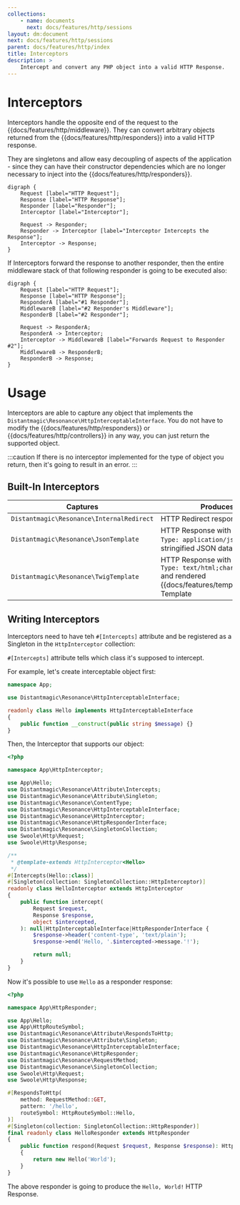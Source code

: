 ```yaml
---
collections: 
    - name: documents
      next: docs/features/http/sessions
layout: dm:document
next: docs/features/http/sessions
parent: docs/features/http/index
title: Interceptors
description: >
    Intercept and convert any PHP object into a valid HTTP Response. 
---
```


# Interceptors

Interceptors handle the opposite end of the request to the 
{{docs/features/http/middleware}}. They can convert arbitrary objects returned
from the {{docs/features/http/responders}} into a valid HTTP response.

They are singletons and allow easy decoupling of aspects of the application - 
since they can have their constructor dependencies which are no longer
necessary to inject into the {{docs/features/http/responders}}.

```graphviz render
digraph { 
    Request [label="HTTP Request"];
    Response [label="HTTP Response"];
    Responder [label="Responder"];
    Interceptor [label="Interceptor"];

    Request -> Responder;
    Responder -> Interceptor [label="Interceptor Intercepts the Response"];
    Interceptor -> Response;
}
```

If Interceptors forward the response to another responder, then the entire 
middleware stack of that following responder is going to be executed also:

```graphviz render
digraph { 
    Request [label="HTTP Request"];
    Response [label="HTTP Response"];
    ResponderA [label="#1 Responder"];
    MiddlewareB [label="#2 Responder's Middleware"];
    ResponderB [label="#2 Responder"];

    Request -> ResponderA;
    ResponderA -> Interceptor;
    Interceptor -> MiddlewareB [label="Forwards Request to Responder #2"];
    MiddlewareB -> ResponderB;
    ResponderB -> Response;
}
```

# Usage

Interceptors are able to capture any object that implements the 
`Distantmagic\Resonance\HttpInterceptableInterface`. You do not have to modify
the {{docs/features/http/responders}} or {{docs/features/http/controllers}} in
any way, you can just return the supported object. 

:::caution
If there is no interceptor implemented for the type of object you return, then
it's going to result in an error.
:::

## Built-In Interceptors

Captures | Produces
-|-
`Distantmagic\Resonance\InternalRedirect` | HTTP Redirect response
`Distantmagic\Resonance\JsonTemplate` | HTTP Response with `Content-Type: application/json` and stringified JSON data
`Distantmagic\Resonance\TwigTemplate` | HTTP Response with `Content-Type: text/html;charset=utf-8` and rendered {{docs/features/templating/twig}} Template

## Writing Interceptors

Interceptors need to have teh `#[Intercepts]` attribute and be registered
as a Singleton in the `HttpInterceptor` collection:

`#[Intercepts]` attribute tells which class it's supposed to intercept.

For example, let's create interceptable object first:

```php file:app/Hello.php
namespace App;

use Distantmagic\Resonance\HttpInterceptableInterface;

readonly class Hello implements HttpInterceptableInterface
{
    public function __construct(public string $message) {}
}
```

Then, the Interceptor that supports our object:

```php file:app/HttpInterceptor/HelloInterceptor.php
<?php

namespace App\HttpInterceptor;

use App\Hello;
use Distantmagic\Resonance\Attribute\Intercepts;
use Distantmagic\Resonance\Attribute\Singleton;
use Distantmagic\Resonance\ContentType;
use Distantmagic\Resonance\HttpInterceptableInterface;
use Distantmagic\Resonance\HttpInterceptor;
use Distantmagic\Resonance\HttpResponderInterface;
use Distantmagic\Resonance\SingletonCollection;
use Swoole\Http\Request;
use Swoole\Http\Response;

/**
 * @template-extends HttpInterceptor<Hello>
 */
#[Intercepts(Hello::class)]
#[Singleton(collection: SingletonCollection::HttpInterceptor)]
readonly class HelloInterceptor extends HttpInterceptor
{
    public function intercept(
        Request $request,
        Response $response,
        object $intercepted,
    ): null|HttpInterceptableInterface|HttpResponderInterface {
        $response->header('content-type', 'text/plain');
        $response->end('Hello, '.$intercepted->message.'!');

        return null;
    }
}
```

Now it's possible to use `Hello` as a responder response:

```php file:app/HttpResponder/HelloResponder
<?php

namespace App\HttpResponder;

use App\Hello;
use App\HttpRouteSymbol;
use Distantmagic\Resonance\Attribute\RespondsToHttp;
use Distantmagic\Resonance\Attribute\Singleton;
use Distantmagic\Resonance\HttpInterceptableInterface;
use Distantmagic\Resonance\HttpResponder;
use Distantmagic\Resonance\RequestMethod;
use Distantmagic\Resonance\SingletonCollection;
use Swoole\Http\Request;
use Swoole\Http\Response;

#[RespondsToHttp(
    method: RequestMethod::GET,
    pattern: '/hello',
    routeSymbol: HttpRouteSymbol::Hello,
)]
#[Singleton(collection: SingletonCollection::HttpResponder)]
final readonly class HelloResponder extends HttpResponder
{
    public function respond(Request $request, Response $response): HttpInterceptableInterface
    {
        return new Hello('World');
    }
}
```

The above responder is going to produce the `Hello, World!` HTTP Response.

